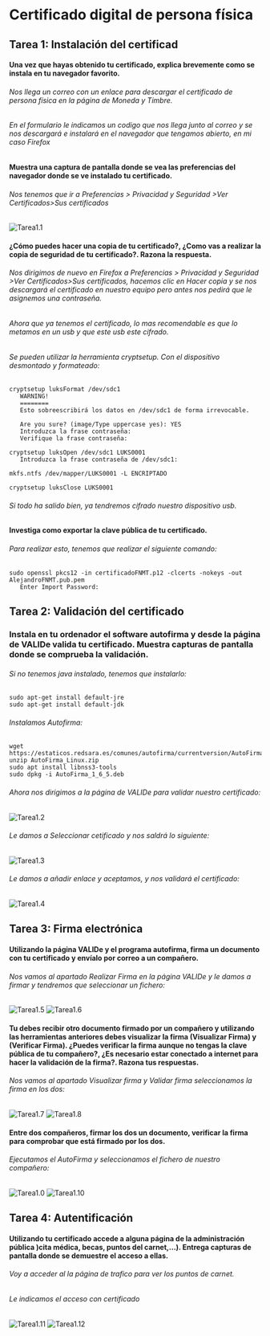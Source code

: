 # Certificado digital de persona física

## Tarea 1: Instalación del certificad

#### Una vez que hayas obtenido tu certificado, explica brevemente como se instala en tu navegador favorito.

###### Nos llega un correo con un enlace para descargar el certificado de persona física en la página de Moneda y Timbre.

###### En el formulario le indicamos un codigo que nos llega junto al correo y se nos descargará e instalará en el navegador que tengamos abierto, en mi caso *Firefox* 

#### Muestra una captura de pantalla donde se vea las preferencias del navegador donde se ve instalado tu certificado.

###### Nos tenemos que ir a *Preferencias* > *Privacidad* y *Seguridad* >*Ver Certificados*>*Sus certificados*

![Tarea1.1](image/Tarea1.1_Certificados.png)

#### ¿Cómo puedes hacer una copia de tu certificado?, ¿Como vas a realizar la copia de seguridad de tu certificado?. Razona la respuesta.

###### Nos dirigimos de nuevo en Firefox a *Preferencias* > *Privacidad* y *Seguridad* >*Ver Certificados*>*Sus certificados*, hacemos clic en *Hacer copia* y se nos descargará el certificado en nuestro equipo pero antes nos pedirá que le asignemos una contraseña.

###### Ahora que ya tenemos el certificado, lo mas recomendable es que lo metamos en un usb y que este usb este cifrado.

###### Se pueden utilizar la herramienta *cryptsetup*. Con el dispositivo desmontado y formateado:

~~~
cryptsetup luksFormat /dev/sdc1
   WARNING!
   ========
   Esto sobreescribirá los datos en /dev/sdc1 de forma irrevocable.

   Are you sure? (image/Type uppercase yes): YES
   Introduzca la frase contraseña:
   Verifique la frase contraseña: 

cryptsetup luksOpen /dev/sdc1 LUKS0001
   Introduzca la frase contraseña de /dev/sdc1:

mkfs.ntfs /dev/mapper/LUKS0001 -L ENCRIPTADO

cryptsetup luksClose LUKS0001
~~~

###### Si todo ha salido bien, ya tendremos cifrado nuestro dispositivo usb.

#### Investiga como exportar la clave pública de tu certificado.

###### Para realizar esto, tenemos que realizar el siguiente comando:

~~~
sudo openssl pkcs12 -in certificadoFNMT.p12 -clcerts -nokeys -out AlejandroFNMT.pub.pem
   Enter Import Password:
~~~

## Tarea 2: Validación del certificado

### Instala en tu ordenador el software autofirma y desde la página de VALIDe valida tu certificado. Muestra capturas de pantalla donde se comprueba la validación.

###### Si no tenemos java instalado, tenemos que instalarlo:

~~~
sudo apt-get install default-jre
sudo apt-get install default-jdk
~~~

###### Instalamos Autofirma:

~~~
wget https://estaticos.redsara.es/comunes/autofirma/currentversion/AutoFirma_Linux.zip
unzip AutoFirma_Linux.zip
sudo apt install libnss3-tools
sudo dpkg -i AutoFirma_1_6_5.deb 
~~~

###### Ahora nos dirigimos a la página de VALIDe para validar nuestro certificado:

![Tarea1.2](image/Tarea1.2_Certificados.png)

###### Le damos a *Seleccionar cetificado* y nos saldrá lo siguiente:

![Tarea1.3](image/Tarea1.3_Certificados.png)

###### Le damos a añadir enlace y aceptamos, y nos validará el certificado:

![Tarea1.4](image/Tarea1.4_Certificados.png)

## Tarea 3: Firma electrónica

#### Utilizando la página VALIDe y el programa autofirma, firma un documento con tu certificado y envíalo por correo a un compañero.

###### Nos vamos al apartado *Realizar Firma* en la página VALIDe y le damos a *firmar* y tendremos que seleccionar un fichero:

![Tarea1.5](image/Tarea1.5_Certificados.png)
![Tarea1.6](image/Tarea1.6_Certificados.png)

#### Tu debes recibir otro documento firmado por un compañero y utilizando las herramientas anteriores debes visualizar la firma (Visualizar Firma) y (Verificar Firma). ¿Puedes verificar la firma aunque no tengas la clave pública de tu compañero?, ¿Es necesario estar conectado a internet para hacer la validación de la firma?. Razona tus respuestas.

######  Nos vamos al apartado *Visualizar firma* y *Validar firma* seleccionamos la firma en los dos:

![Tarea1.7](image/Tarea1.7_Certificados.png)
![Tarea1.8](image/Tarea1.8_Certificados.png)

#### Entre dos compañeros, firmar los dos un documento, verificar la firma para comprobar que está firmado por los dos.

######  Ejecutamos el AutoFirma y seleccionamos el fichero de nuestro compañero:

![Tarea1.0](image/Tarea1.9_Certificados.png)
![Tarea1.10](image/Tarea1.10_Certificados.png)

## Tarea 4: Autentificación

#### Utilizando tu certificado accede a alguna página de la administración pública )cita médica, becas, puntos del carnet,…). Entrega capturas de pantalla donde se demuestre el acceso a ellas.

###### Voy a acceder al la página de trafico para ver los puntos de carnet.

###### Le indicamos el acceso con certificado

![Tarea1.11](image/Tarea1.11_Certificados.png)
![Tarea1.12](image/Tarea1.12_Certificados.png)